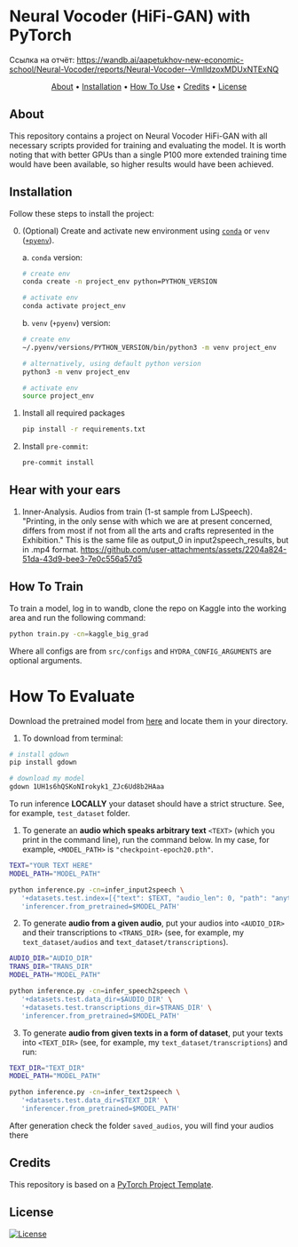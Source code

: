 # Neural Vocoder (HiFi-GAN) with PyTorch

Ссылка на отчёт: https://wandb.ai/aapetukhov-new-economic-school/Neural-Vocoder/reports/Neural-Vocoder--VmlldzoxMDUxNTExNQ

<p align="center">
  <a href="#about">About</a> •
  <a href="#installation">Installation</a> •
  <a href="#how-to-use">How To Use</a> •
  <a href="#credits">Credits</a> •
  <a href="#license">License</a>
</p>

## About

This repository contains a project on Neural Vocoder HiFi-GAN with all necessary scripts provided for training and evaluating the model. It is worth noting that with better GPUs than a single P100 more extended training time would have been available, so higher results would have been achieved.

## Installation

Follow these steps to install the project:

0. (Optional) Create and activate new environment using [`conda`](https://conda.io/projects/conda/en/latest/user-guide/getting-started.html) or `venv` ([`+pyenv`](https://github.com/pyenv/pyenv)).

   a. `conda` version:

   ```bash
   # create env
   conda create -n project_env python=PYTHON_VERSION

   # activate env
   conda activate project_env
   ```

   b. `venv` (`+pyenv`) version:

   ```bash
   # create env
   ~/.pyenv/versions/PYTHON_VERSION/bin/python3 -m venv project_env

   # alternatively, using default python version
   python3 -m venv project_env

   # activate env
   source project_env
   ```

1. Install all required packages

   ```bash
   pip install -r requirements.txt
   ```

2. Install `pre-commit`:
   ```bash
   pre-commit install
   ```

## Hear with your ears
1. Inner-Analysis. Audios from train (1-st sample from LJSpeech). "Printing, in the only sense with which we are at present concerned, differs from most if not from all the arts and crafts represented in the Exhibition." This is the same file as output_0 in input2speech_results, but in .mp4 format.
https://github.com/user-attachments/assets/2204a824-51da-43d9-bee3-7e0c556a57d5

## How To Train

To train a model, log in to wandb, clone the repo on Kaggle into the working area and run the following command:

```bash
python train.py -cn=kaggle_big_grad
```

Where all configs are from `src/configs` and `HYDRA_CONFIG_ARGUMENTS` are optional arguments.

# How To Evaluate

Download the pretrained model from [here](https://drive.google.com/drive/folders/1pMJ1x6gwxQyf-twIPXTR-nAGzbraPduN?usp=sharing) and locate them in your directory.

1. To download from terminal:

```bash
# install gdown
pip install gdown

# download my model
gdown 1UH1s6hQSKoNIrokyk1_ZJc6Ud8b2HAaa
```

To run inference **LOCALLY** your dataset should have a strict structure. See, for example, `test_dataset` folder.

1. To generate an **audio which speaks arbitrary text** `<TEXT>` (which you print in the command line), run the command below. In my case, for example, `<MODEL_PATH>` is `"checkpoint-epoch20.pth"`.

```bash
TEXT="YOUR TEXT HERE"
MODEL_PATH="MODEL_PATH"

python inference.py -cn=infer_input2speech \ 
   '+datasets.test.index=[{"text": $TEXT, "audio_len": 0, "path": "anything.txt"]' \ 
   'inferencer.from_pretrained=$MODEL_PATH'
```

2. To generate **audio from a given audio**, put your audios into `<AUDIO_DIR>` and their transcriptions to `<TRANS_DIR>` (see, for example, my `text_dataset/audios` and `text_dataset/transcriptions`).

```bash
AUDIO_DIR="AUDIO_DIR"
TRANS_DIR="TRANS_DIR"
MODEL_PATH="MODEL_PATH"

python inference.py -cn=infer_speech2speech \ 
   '+datasets.test.data_dir=$AUDIO_DIR' \ 
   '+datasets.test.transcriptions_dir=$TRANS_DIR' \ 
   'inferencer.from_pretrained=$MODEL_PATH'
```

3. To generate **audio from given texts in a form of dataset**, put your texts into `<TEXT_DIR>` (see, for example, my `text_dataset/transcriptions`) and run:

```bash
TEXT_DIR="TEXT_DIR"
MODEL_PATH="MODEL_PATH"

python inference.py -cn=infer_text2speech \ 
   '+datasets.test.data_dir=$TEXT_DIR' \ 
   'inferencer.from_pretrained=$MODEL_PATH'
```

After generation check the folder `saved_audios`, you will find your audios there

## Credits

This repository is based on a [PyTorch Project Template](https://github.com/Blinorot/pytorch_project_template).

## License

[![License](https://img.shields.io/badge/license-MIT-blue.svg)](/LICENSE)
